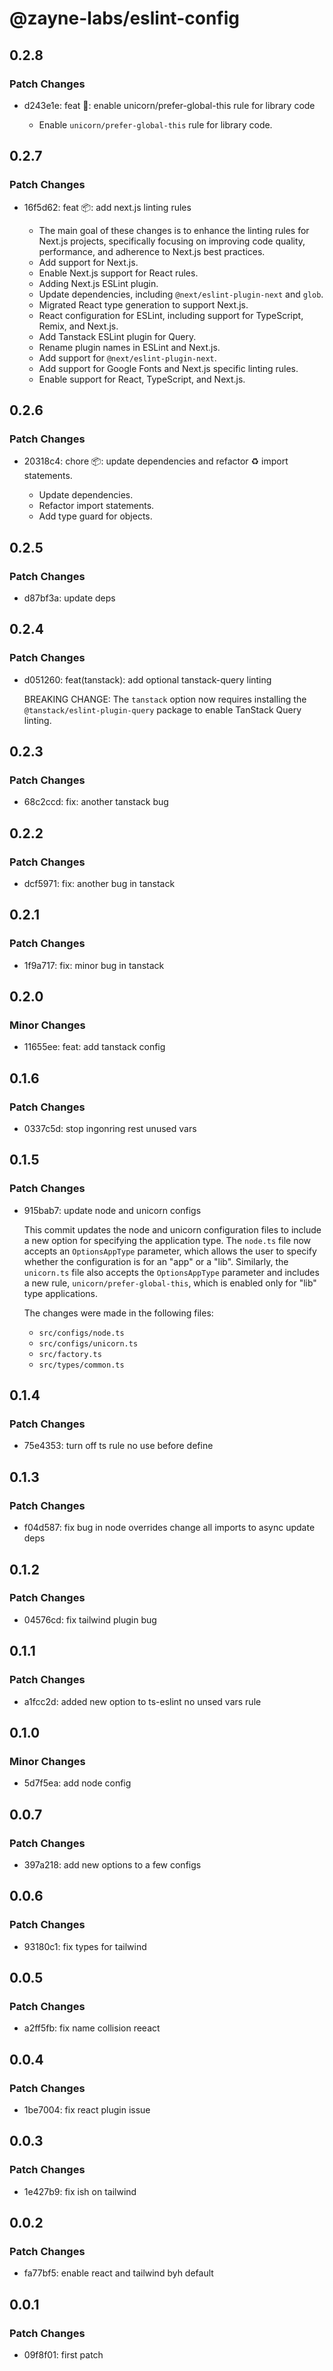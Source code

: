 # @zayne-labs/eslint-config

## 0.2.8

### Patch Changes

-  d243e1e: feat 💎: enable unicorn/prefer-global-this rule for library code

   -  Enable `unicorn/prefer-global-this` rule for library code.

## 0.2.7

### Patch Changes

-  16f5d62: feat 📦: add next.js linting rules

   -  The main goal of these changes is to enhance the linting rules for Next.js projects, specifically focusing on improving code quality, performance, and adherence to Next.js best practices.
   -  Add support for Next.js.
   -  Enable Next.js support for React rules.
   -  Adding Next.js ESLint plugin.
   -  Update dependencies, including `@next/eslint-plugin-next` and `glob`.
   -  Migrated React type generation to support Next.js.
   -  React configuration for ESLint, including support for TypeScript, Remix, and Next.js.
   -  Add Tanstack ESLint plugin for Query.
   -  Rename plugin names in ESLint and Next.js.
   -  Add support for `@next/eslint-plugin-next`.
   -  Add support for Google Fonts and Next.js specific linting rules.
   -  Enable support for React, TypeScript, and Next.js.

## 0.2.6

### Patch Changes

-  20318c4: chore 📦: update dependencies and refactor ♻️ import statements.

   -  Update dependencies.
   -  Refactor import statements.
   -  Add type guard for objects.

## 0.2.5

### Patch Changes

-  d87bf3a: update deps

## 0.2.4

### Patch Changes

-  d051260: feat(tanstack): add optional tanstack-query linting

   BREAKING CHANGE: The `tanstack` option now requires installing the `@tanstack/eslint-plugin-query` package to enable TanStack Query linting.

## 0.2.3

### Patch Changes

-  68c2ccd: fix: another tanstack bug

## 0.2.2

### Patch Changes

-  dcf5971: fix: another bug in tanstack

## 0.2.1

### Patch Changes

-  1f9a717: fix: minor bug in tanstack

## 0.2.0

### Minor Changes

-  11655ee: feat: add tanstack config

## 0.1.6

### Patch Changes

-  0337c5d: stop ingonring rest unused vars

## 0.1.5

### Patch Changes

-  915bab7: update node and unicorn configs

   This commit updates the node and unicorn configuration files to include a new option for specifying the application type. The `node.ts` file now accepts an `OptionsAppType` parameter, which allows the user to specify whether the configuration is for an "app" or a "lib". Similarly, the `unicorn.ts` file also accepts the `OptionsAppType` parameter and includes a new rule, `unicorn/prefer-global-this`, which is enabled only for "lib" type applications.

   The changes were made in the following files:

   -  `src/configs/node.ts`
   -  `src/configs/unicorn.ts`
   -  `src/factory.ts`
   -  `src/types/common.ts`

## 0.1.4

### Patch Changes

-  75e4353: turn off ts rule no use before define

## 0.1.3

### Patch Changes

-  f04d587: fix bug in node overrides
   change all imports to async
   update deps

## 0.1.2

### Patch Changes

-  04576cd: fix tailwind plugin bug

## 0.1.1

### Patch Changes

-  a1fcc2d: added new option to ts-eslint no unsed vars rule

## 0.1.0

### Minor Changes

-  5d7f5ea: add node config

## 0.0.7

### Patch Changes

-  397a218: add new options to a few configs

## 0.0.6

### Patch Changes

-  93180c1: fix types for tailwind

## 0.0.5

### Patch Changes

-  a2ff5fb: fix name collision reeact

## 0.0.4

### Patch Changes

-  1be7004: fix react plugin issue

## 0.0.3

### Patch Changes

-  1e427b9: fix ish on tailwind

## 0.0.2

### Patch Changes

-  fa77bf5: enable react and tailwind byh default

## 0.0.1

### Patch Changes

-  09f8f01: first patch
